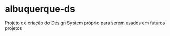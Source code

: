 # albuquerque-ds
Projeto de criação do Design System próprio para serem usados em futuros projetos 
